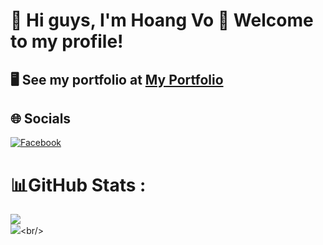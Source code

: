# 👋 Hi guys, I'm Hoang Vo 🦁 Welcome to my profile!
## 🖥️ See my portfolio at [My Portfolio](https://portfolio-lionblackk.vercel.app/)
## 🌐 Socials
[![Facebook](https://img.shields.io/badge/Facebook-%231877F2.svg?logo=Facebook&logoColor=white)](https://facebook.com/clone.hoang.vo) 
# 📊GitHub Stats :
![](https://github-readme-stats.vercel.app/api?username=LionBlackk&theme=nightowl&hide_border=false&include_all_commits=false&count_private=false)<br/>
![]([https://github-readme-streak-stats.herokuapp.com/?user=LionBlackk&theme=nightowl&hide_border=false](https://streak-stats.demolab.com/?user=LionBlackk))<br/>
